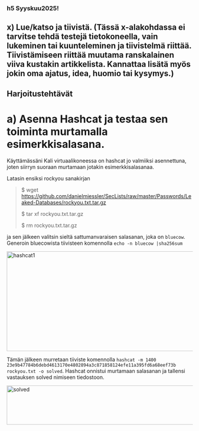 ### h5 Syyskuu2025!


## x) Lue/katso ja tiivistä. (Tässä x-alakohdassa ei tarvitse tehdä testejä tietokoneella, vain lukeminen tai kuunteleminen ja tiivistelmä riittää. Tiivistämiseen riittää muutama ranskalainen viiva kustakin artikkelista. Kannattaa lisätä myös jokin oma ajatus, idea, huomio tai kysymys.)






## Harjoitustehtävät

# a) Asenna Hashcat ja testaa sen toiminta murtamalla esimerkkisalasana.

Käyttämässäni Kali virtuaalikoneessa on hashcat jo valmiiksi asennettuna, joten siirryn suoraan murtamaan jotakin esimerkkisalasanaa.

Latasin ensiksi rockyou sanakirjan
>$ wget https://github.com/danielmiessler/SecLists/raw/master/Passwords/Leaked-Databases/rockyou.txt.tar.gz
>
>$ tar xf rockyou.txt.tar.gz
>
>$ rm rockyou.txt.tar.gz

ja sen jälkeen valitsin sieltä sattumanvaraisen salasanan, joka on `bluecow`.
Generoin bluecowista tiivisteen komennolla `echo -n bluecow |sha256sum` 

<img width="668" height="270" alt="hashcat1" src="https://github.com/user-attachments/assets/5b0a43cc-6538-486d-a6b6-1ff1ebfeb4ed" />


Tämän jälkeen murretaan tiiviste komennolla `hashcat -m 1400 23e9b47784b6debd4613170e4802894a3c871858124efe11a395fd6a68eef73b rockyou.txt -o solved`.
Hashcat onnistui murtamaan salasanan ja tallensi vastauksen solved nimiseen tiedostoon.

<img width="638" height="106" alt="solved" src="https://github.com/user-attachments/assets/b8ed1c6f-b00e-4572-91d0-44986876f7e3" />
